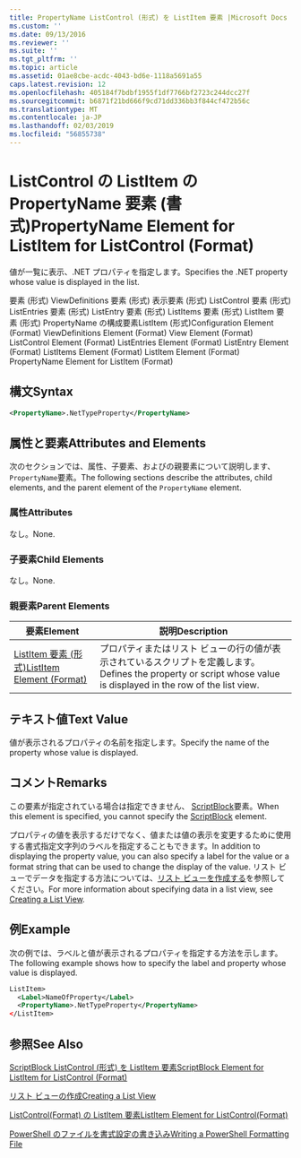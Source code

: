 ```yaml
---
title: PropertyName ListControl (形式) を ListItem 要素 |Microsoft Docs
ms.custom: ''
ms.date: 09/13/2016
ms.reviewer: ''
ms.suite: ''
ms.tgt_pltfrm: ''
ms.topic: article
ms.assetid: 01ae8cbe-acdc-4043-bd6e-1118a5691a55
caps.latest.revision: 12
ms.openlocfilehash: 405184f7bdbf1955f1df7766bf2723c244dcc27f
ms.sourcegitcommit: b6871f21bd666f9cd71dd336bb3f844cf472b56c
ms.translationtype: MT
ms.contentlocale: ja-JP
ms.lasthandoff: 02/03/2019
ms.locfileid: "56855738"
---
```

# <a name="propertyname-element-for-listitem-for-listcontrol-format"></a><span data-ttu-id="c0e79-102">ListControl の ListItem の PropertyName 要素 (書式)</span><span class="sxs-lookup"><span data-stu-id="c0e79-102">PropertyName Element for ListItem for ListControl (Format)</span></span>

<span data-ttu-id="c0e79-103">値が一覧に表示、.NET プロパティを指定します。</span><span class="sxs-lookup"><span data-stu-id="c0e79-103">Specifies the .NET property whose value is displayed in the list.</span></span>

<span data-ttu-id="c0e79-104">要素 (形式) ViewDefinitions 要素 (形式) 表示要素 (形式) ListControl 要素 (形式) ListEntries 要素 (形式) ListEntry 要素 (形式) ListItems 要素 (形式) ListItem 要素 (形式) PropertyName の構成要素ListItem (形式)</span><span class="sxs-lookup"><span data-stu-id="c0e79-104">Configuration Element (Format) ViewDefinitions Element (Format) View Element (Format) ListControl Element (Format) ListEntries Element (Format) ListEntry Element (Format) ListItems Element (Format) ListItem Element (Format) PropertyName Element for ListItem (Format)</span></span>

## <a name="syntax"></a><span data-ttu-id="c0e79-105">構文</span><span class="sxs-lookup"><span data-stu-id="c0e79-105">Syntax</span></span>

```xml
<PropertyName>.NetTypeProperty</PropertyName>
```

## <a name="attributes-and-elements"></a><span data-ttu-id="c0e79-106">属性と要素</span><span class="sxs-lookup"><span data-stu-id="c0e79-106">Attributes and Elements</span></span>

<span data-ttu-id="c0e79-107">次のセクションでは、属性、子要素、およびの親要素について説明します、`PropertyName`要素。</span><span class="sxs-lookup"><span data-stu-id="c0e79-107">The following sections describe the attributes, child elements, and the parent element of the `PropertyName` element.</span></span>

### <a name="attributes"></a><span data-ttu-id="c0e79-108">属性</span><span class="sxs-lookup"><span data-stu-id="c0e79-108">Attributes</span></span>

<span data-ttu-id="c0e79-109">なし。</span><span class="sxs-lookup"><span data-stu-id="c0e79-109">None.</span></span>

### <a name="child-elements"></a><span data-ttu-id="c0e79-110">子要素</span><span class="sxs-lookup"><span data-stu-id="c0e79-110">Child Elements</span></span>

<span data-ttu-id="c0e79-111">なし。</span><span class="sxs-lookup"><span data-stu-id="c0e79-111">None.</span></span>

### <a name="parent-elements"></a><span data-ttu-id="c0e79-112">親要素</span><span class="sxs-lookup"><span data-stu-id="c0e79-112">Parent Elements</span></span>

|<span data-ttu-id="c0e79-113">要素</span><span class="sxs-lookup"><span data-stu-id="c0e79-113">Element</span></span>|<span data-ttu-id="c0e79-114">説明</span><span class="sxs-lookup"><span data-stu-id="c0e79-114">Description</span></span>|
|-------------|-----------------|
|[<span data-ttu-id="c0e79-115">ListItem 要素 (形式)</span><span class="sxs-lookup"><span data-stu-id="c0e79-115">ListItem Element (Format)</span></span>](./listitem-element-for-listitems-for-listcontrol-format.md)|<span data-ttu-id="c0e79-116">プロパティまたはリスト ビューの行の値が表示されているスクリプトを定義します。</span><span class="sxs-lookup"><span data-stu-id="c0e79-116">Defines the property or script whose value is displayed in the row of the list view.</span></span>|

## <a name="text-value"></a><span data-ttu-id="c0e79-117">テキスト値</span><span class="sxs-lookup"><span data-stu-id="c0e79-117">Text Value</span></span>

<span data-ttu-id="c0e79-118">値が表示されるプロパティの名前を指定します。</span><span class="sxs-lookup"><span data-stu-id="c0e79-118">Specify the name of the property whose value is displayed.</span></span>

## <a name="remarks"></a><span data-ttu-id="c0e79-119">コメント</span><span class="sxs-lookup"><span data-stu-id="c0e79-119">Remarks</span></span>

<span data-ttu-id="c0e79-120">この要素が指定されている場合は指定できません、 [ScriptBlock](./scriptblock-element-for-listitem-for-listcontrol-format.md)要素。</span><span class="sxs-lookup"><span data-stu-id="c0e79-120">When this element is specified, you cannot specify the [ScriptBlock](./scriptblock-element-for-listitem-for-listcontrol-format.md) element.</span></span>

<span data-ttu-id="c0e79-121">プロパティの値を表示するだけでなく、値または値の表示を変更するために使用する書式指定文字列のラベルを指定することもできます。</span><span class="sxs-lookup"><span data-stu-id="c0e79-121">In addition to displaying the property value, you can also specify a label for the value or a format string that can be used to change the display of the value.</span></span> <span data-ttu-id="c0e79-122">リスト ビューでデータを指定する方法については、[リスト ビューを作成する](./creating-a-list-view.md)を参照してください。</span><span class="sxs-lookup"><span data-stu-id="c0e79-122">For more information about specifying data in a list view, see [Creating a List View](./creating-a-list-view.md).</span></span>

## <a name="example"></a><span data-ttu-id="c0e79-123">例</span><span class="sxs-lookup"><span data-stu-id="c0e79-123">Example</span></span>

<span data-ttu-id="c0e79-124">次の例では、ラベルと値が表示されるプロパティを指定する方法を示します。</span><span class="sxs-lookup"><span data-stu-id="c0e79-124">The following example shows how to specify the label and property whose value is displayed.</span></span>

```xml
ListItem>
  <Label>NameOfProperty</Label>
  <PropertyName>.NetTypeProperty</PropertyName>
</ListItem>

```

## <a name="see-also"></a><span data-ttu-id="c0e79-125">参照</span><span class="sxs-lookup"><span data-stu-id="c0e79-125">See Also</span></span>

[<span data-ttu-id="c0e79-126">ScriptBlock ListControl (形式) を ListItem 要素</span><span class="sxs-lookup"><span data-stu-id="c0e79-126">ScriptBlock Element for ListItem for ListControl (Format)</span></span>](./scriptblock-element-for-listitem-for-listcontrol-format.md)

[<span data-ttu-id="c0e79-127">リスト ビューの作成</span><span class="sxs-lookup"><span data-stu-id="c0e79-127">Creating a List View</span></span>](./creating-a-list-view.md)

[<span data-ttu-id="c0e79-128">ListControl(Format) の ListItem 要素</span><span class="sxs-lookup"><span data-stu-id="c0e79-128">ListItem Element for ListControl(Format)</span></span>](./listitem-element-for-listitems-for-listcontrol-format.md)

[<span data-ttu-id="c0e79-129">PowerShell のファイルを書式設定の書き込み</span><span class="sxs-lookup"><span data-stu-id="c0e79-129">Writing a PowerShell Formatting File</span></span>](./writing-a-powershell-formatting-file.md)
